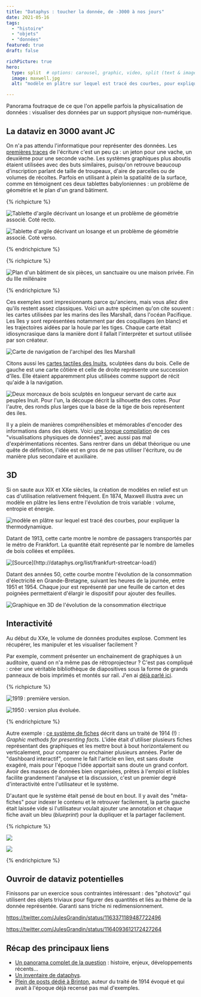 ```yaml
---
title: "Dataphys : toucher la donnée, de -3000 à nos jours"
date: 2021-05-16
tags:
  - "histoire"
  - "objets"
  - "données"
featured: true
draft: false

richPicture: true
hero:
  type: split  # options: carousel, graphic, video, split (text & image)
  image: maxwell.jpg
  alt: "modèle en plâtre sur lequel est tracé des courbes, pour expliquer la thermodynamique."

---
```


Panorama foutraque de ce que l'on appelle parfois la physicalisation de données : visualiser des données par un support physique non-numérique.

<!-- excerpt -->



## La dataviz en 3000 avant JC

On n'a pas attendu l'informatique pour représenter des données. Les [premières traces](https://en.wikipedia.org/wiki/History_of_writing#Recorded_history) de l'écriture c'est un peu ça : un jeton pour une vache, un deuxième pour une seconde vache.  Les systèmes graphiques plus aboutis étaient utilisées avec des buts similaires, puisqu'on retrouve beaucoup d'inscription parlant de taille de troupeaux, d'aire de parcelles ou de volumes de récoltes. Parfois en utilisant à plein la spatialité de la surface, comme en témoignent ces deux tablettes babyloniennes :  un problème de géométrie et le plan d'un grand bâtiment.

{% richpicture %}

![Tablette d'argile décrivant un losange et un problème de géométrie associé. Coté recto.](tablette2.jpg "[Source](https://fr.wikipedia.org/wiki/YBC_7289)")

![Tablette d'argile décrivant un losange et un problème de géométrie associé. Coté verso.](tablette1.jpg)



{% endrichpicture %}



{% richpicture %}

![Plan d'un bâtiment de six pièces, un sanctuaire ou une maison privée. Fin du IIIe millénaire](Building_plans_Louvre_AO338.jpg "Plan d'un bâtiment de six pièces, un sanctuaire ou une maison privée. Fin du IIIe millénaire. [Source](https://fr.wikipedia.org/wiki/Fichier:Building_plans_Louvre_AO338.jpg).")

{% endrichpicture %}



Ces exemples sont impresionnants parce qu'anciens, mais vous allez dire qu'ils restent assez classiques. Voici un autre spécimen qu'on cite souvent : les cartes utilisées par les marins des îles Marshall, dans l'océan Pacifique. Les îles y sont représentées notamment par des coquillages (en blanc) et les trajectoires aidées par la houle par les tiges. Chaque carte était idiosyncrasique dans la manière dont il fallait l'interpréter et surtout utilisée par son créateur.

![Carte de navigation de l'archipel des Iles Marshall ](stick_maps.jpg)

Citons aussi les [cartes tactiles des Inuits](https://www.archaeology.org/issues/337-1905/features/7550-maps-greenland-wooden-inuit-maps), sculptées dans du bois. Celle de gauche est une carte côtière et celle de droite représente une succession d'îles. Elle étaient apparemment plus utilisées comme support de récit qu'aide à la navigation.



 ![Deux morceaux de bois sculptés en longueur servant de carte aux peuples Inuit. Pour l'un, la découpe décrit la silhouette des cotes. Pour l'autre, des ronds plus larges que la base de la tige de bois représentent des iles. ](Maps-Greenland-Inuit-Wooden-Maps.jpg)



Il y a plein de manières compréhensibles et mémorables d'encoder des informations dans des objets. Voici [une longue compilation](http://dataphys.org/list/) de ces "visualisations physiques de données", avec aussi pas mal d'expérimentations récentes. Sans rentrer dans un débat théorique ou une quête de définition, l'idée est en gros de ne pas utiliser l'écriture, ou de manière plus secondaire et auxiliaire.



## 3D

Si on saute aux XIX et XXe siècles, la création de modèles en relief est un cas d'utilisation relativement fréquent.  En 1874, Maxwell illustra avec un modèle en plâtre les liens entre l'évolution de trois variable : volume, entropie et énergie.

![modèle en plâtre sur lequel est tracé des courbes, pour expliquer la thermodynamique.](maxwell.jpg "[Source](https://peabodyhsi.wordpress.com/2020/07/15/3d-scanning-the-famous-maxwell-gibbs-thermodynamic-model/). Voir [Wikipedia](https://en.wikipedia.org/wiki/Maxwell's_thermodynamic_surface) pour des photos du modèle en plâtre et d'autres infos.")

Datant de 1913, cette carte montre le nombre de passagers transportés par le métro de Frankfort. La quantité était représenté par le nombre de lamelles de bois collées et empilées.

![](streetcar.jpg "[Source](http://dataphys.org/list/frankfurt-streetcar-load/)")

Datant des années 50, cette courbe montre l'évolution de la consommation d'électricité en Grande-Bretagne, suivant les heures de la journée, entre 1951 et 1954. Chaque jour est représenté par une feuille de carton et des poignées permettaient d'élargir le dispositif pour ajouter des feuilles.

![Graphique en 3D de l'évolution de la consommation électrique](medium_cd0673_039_111216_INH_090_Electricity_3D_graph.jpg "[Source](http://dataphys.org/list/electricity-generated-or-demanded/).")

## Interactivité

Au début du XXe, le volume de données produites explose. Comment les récupérer, les manipuler et les visualiser facilement ?

Par exemple, comment présenter un enchainement de graphiques à un auditoire, quand on n'a même pas de rétroprojecteur ? C'est pas compliqué : créer une véritable bibliothèque de diapositives sous la forme de grands panneaux de bois imprimés et montés sur rail. J'en ai [déjà parlé ici](https://toutcequibouge.net/blog/2016/02/les-ancetres-d-excel-et-de-powerpoint/#powerpoint).

{% richpicture %}

![](/assets/images/1974298\_001.jpg "1919 : première version.")

![](/assets/images/2005273\_0001-e145540648863.jpg "1950 : ver­sion plus évo­luée.")

{% endrichpicture %}



Autre exemple : [ce système de fiches](https://gravyanecdote.com/uncategorized/interactive-dashboards-in-1914-yes/) décrit dans un traité de 1914 (!) : *Graphic methods for presenting facts*. L'idée était d'utiliser plusieurs fiches représentant des graphiques et les mettre bout à bout horizontalement ou verticalement, pour comparer ou enchainer plusieurs années. Parler de "dashboard interactif", comme le fait l'article en lien, est sans doute exagéré,  mais pour l'époque l'idée apportait sans doute un grand confort. Avoir des masses de données bien organisées, prêtes à l'emploi et lisibles  facilite grandement l'analyse et la discussion, c'est un premier degré d'interactivité entre l'utilisateur et le système.

D'autant que le système était pensé de bout en bout. Il y avait des "méta-fiches" pour indexer le contenu et le retrouver facilement, la partie gauche était laissée vide si l'utilisateur voulait ajouter une annotation et chaque fiche avait un bleu (*blueprint*) pour la dupliquer et la partager facilement.

{% richpicture %}



![](indexcards.jpg)

![](indexcards2.jpg)

{% endrichpicture %}



## Ouvroir de dataviz potentielles

Finissons par un exercice sous contraintes intéressant : des "photoviz" qui utilisent des objets triviaux pour figurer des quantités et liés au thème de la donnée représentée. Garanti sans triche ni redimensionnement.

https://twitter.com/JulesGrandin/status/1163371189487722496

https://twitter.com/JulesGrandin/status/1164093612172427264





## Récap des principaux liens

- [Un panorama complet de la question](https://hal.archives-ouvertes.fr/hal-02113248v1) : histoire, enjeux, développements récents...
- [Un inventaire de dataphys](http://dataphys.org/list/).
- [Plein de posts dédié à Brinton](https://gravyanecdote.com/tag/100yrsofbrinton/), auteur du traité de 1914 évoqué et qui avait à l'époque déjà recensé pas mal d'exemples.